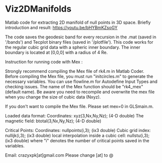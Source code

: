 # Viz2DManifolds
Matlab code for extracting 2D manifold of null points in 3D space.
Briefly introduction and result: https://youtu.be/bHYBmKZsoGY

The code saves the geodesic band for every recursion in the .mat (saved in '/bands') and Tecplot binary files (saved in '/plotfile').
This code works for the regular cubic grid data with a spheric inner boundary. 
The inner boundary is located at [0,0,0] with a radius of 4 Re.

Instruction for running code with Mex :

Strongly recommend compiling the Mex file of rk4.m in Matlab Coder.
Before compiling the Mex file, you must run "initcircles.m" to generate the necessary variables.
You can use flowline.m for Autodefine Input Types and checking issues.
The name of the Mex function should be "rk4_mex" (default name).
Be aware you need to recompile and overwrite the mex file when you change 
the size of cubic data (Nxyz).

If you don't want to compile the Mex file. Please set mex=0 in GLSmain.m.

Loaded data format: 
Coordinates: xyz(3,Nx,Ny,Nz);   (4-D double)
The magnetic field: btotal(3,Nx,Ny,Nz);  (4-D double)

Critical Points: 
Coordinates: nullpoints(i,3);  (ix3 double)
Cubic grid index: nullijk(i,3);  (ix3 double)
local interpolation inside a cubic cell: nullstu(i,3);  (ix3 double)
where "i" denotes the number of critical points saved in the variables.



Email: crazyxpk[at]gmail.com 
Please change [at] to @

